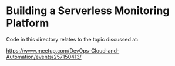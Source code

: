 # Building a Serverless Monitoring Platform

Code in this directory relates to the topic discussed at:

https://www.meetup.com/DevOps-Cloud-and-Automation/events/257150413/
